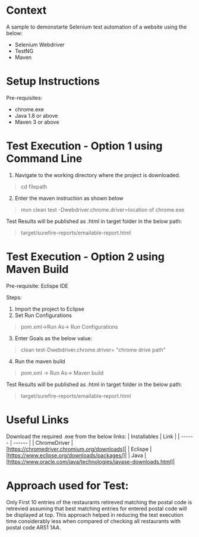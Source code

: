 # Context
A sample to demonstarte Selenium test automation of a website using the below:
 - Selenium Webdriver
 - TestNG
 - Maven

# Setup Instructions
  Pre-requisites:
- chrome.exe
- Java 1.8 or above
- Maven 3 or above

# Test Execution - Option 1 using Command Line
1. Navigate to the working directory where the project is downloaded.
> cd filepath
2. Enter the maven instruction as shown below
> mvn clean test -Dwebdriver.chrome.driver=location of chrome.exe

Test Results will be published as .html in target folder in the below path:
> target/surefire-reports/emailable-report.html

# Test Execution - Option 2 using Maven Build
Pre-requisite:
Eclispe IDE

Steps:
1. Import the project to Eclipse 
2. Set Run Configurations
> pom.xml->Run As-> Run Configurations
3. Enter Goals as the below value:
> clean test-Dwebdriver.chrome.driver= "chrome drive path"
4. Run the maven build
> pom.xml -> Run As-> Maven build

Test Results will be published as .html in target folder in the below path:
> target/surefire-reports/emailable-report.html

# Useful Links
Download the required .exe from the below links:
| Installables | Link |
| ------ | ------ |
| ChromeDriver | [https://chromedriver.chromium.org/downloads]|
| Eclispe | [https://www.eclipse.org/downloads/packages/]|
| Java | [https://www.oracle.com/java/technologies/javase-downloads.html]|

# Approach used for Test:
Only First 10 entries of the restaurants retireved matching the postal code is retrevied assuming that best matching entries for entered postal code will be displayed at top. This approach helped in reducing the test execution time considerably less when compared of checking all restaurants with postal code AR51 1AA.



